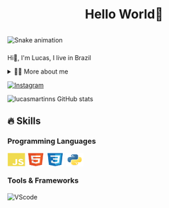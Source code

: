 <!--título-->
<div id="user-content-toc">
  <ul align="center">
    <summary><h1 style="display: inline-block">Hello World👋</h1></summary>
</div>

<!-- Snake -->
 ![Snake animation](https://github.com/danielbped/danielbped/blob/output/github-contribution-grid-snake.svg)

###

<!-- Presentation -->
<p>
 Hi👋, I'm Lucas, I live in Brazil
</p>

<!-- Dropdown -->
<details>
  <summary>👨‍💻 More about me</summary>

  - 💬 I am 16 years old, currently living in Brazil.I study at Senai Shunji Nishimura and I'm in the 2nd year of the systems development course, I like football and playing games!

</details>

<!-- spotify -->

<!-- Links -->
[![Instagram](https://img.shields.io/badge/Instagram-E4405F?style=for-the-badge&logo=instagram&logoColor=white)](https://www.instagram.com/lucasmartinns_7/)

<!-- GithubStats -->
![lucasmartinns GitHub stats](https://github-readme-stats.vercel.app/api?username=lucasmartinns&show_icons=true&theme=dark)

<!-- Portfolio -->

<!-- GIF -->

## 🔥 Skills
<!-- Skills: Programming Languages -->
  <div style="flex-basis: 48%;">
    <h3>Programming Languages</h3>
    <img align="center" alt="Js" height="30" width="40" src="https://raw.githubusercontent.com/devicons/devicon/master/icons/javascript/javascript-plain.svg">
    <img align="center" alt="HTML" height="30" width="40" src="https://raw.githubusercontent.com/devicons/devicon/master/icons/html5/html5-original.svg">
    <img align="center" alt="CSS" height="30" width="40" src="https://raw.githubusercontent.com/devicons/devicon/master/icons/css3/css3-original.svg">
    <img align="center" alt="Python" height="30" width="40" src="https://raw.githubusercontent.com/devicons/devicon/master/icons/python/python-original.svg">
  </div>
  
  <!-- Skills: Tools & Frameworks -->
  <div style="flex-basis: 48%;">
    <h3>Tools & Frameworks</h3>
    <img align="center" alt="VScode" height="30" width="40" src="https://cdn.jsdelivr.net/gh/devicons/devicon/icons/vscode/vscode-original.svg">
  </div>
  
  <!-- Study in moment -->
  










